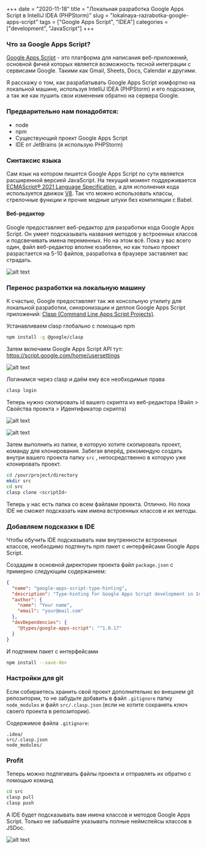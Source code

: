 +++ 
date = "2020-11-18"
title = "Локальная разработка Google Apps Script в IntelliJ IDEA (PHPStorm)"
slug = "lokalnaya-razrabotka-google-apps-script" 
tags = ["Google Apps Script", "IDEA"]
categories = ["development", "JavaScript"]
+++

### Что за Google Apps Script?

[Google Apps Script](https://developers.google.com/apps-script) - это платформа для написания веб-приложений, основной 
фичей которых является возможность тесной интеграции с сервисами Google. Такими как Gmail, Sheets, Docs, Calendar и другими.

Я расскажу о том, как разрабатывать Google Apps Script комфортно на локальной машине, используя IntelliJ IDEA (PHPStorm) и 
его подсказки, а так же как пушить свои изменения обратно на сервера Google.

### Предварительно нам понадобятся:

* node
* npm
* Существующий проект Google Apps Script
* IDE от JetBrains (я использую PHPStorm)

### Синтаксис языка

Сам язык на котором пишется Google Apps Script по сути является расширенной версией JavaScript. На текущий момент 
поддерживается [ECMAScript® 2021 Language Specification](https://tc39.es/ecma262/), а для исполнения кода используется 
движок [V8](https://v8.dev/). Так что можно использовать классы, стрелочные функции и прочие модные штуки без компиляции
с Babel.

#### Веб-редактор

Google предоставляет веб-редактор для разработки кода Google Apps Script. Он умеет подсказывать названия методов 
у встроенных классов и подсвечивать имена переменных. Но на этом всё. Пока у вас всего один, файл веб-редактор вполне
юзабелен, но как только проект разрастается на 5-10 файлов, разработка в браузере заставляет вас страдать.

![alt text](https://i.imgur.com/bjPSYTR.png)

### Перенос разработки на локальную машину

К счастью, Google предоставляет так же консольную утилиту для локальной разработки, синхронизации и деплоя Google Apps 
Script приложений: [Clasp (Command Line Apps Script Projects)](https://github.com/google/clasp).

Устанавливаем clasp глобально с помощью npm

```sh
npm install -g @google/clasp
```

Затем включаем Google Apps Script API тут: https://script.google.com/home/usersettings

![alt text](https://i.imgur.com/6LbJbdy.png)

Логинимся через clasp и даём ему все необходимые права

```sh
clasp login
```

Теперь нужно скопировать id вашего скрипта из веб-редактора (Файл > Свойства проекта > Идентификатор скрипта) 

![alt text](https://i.imgur.com/Lsp77Ix.png)

![alt text](https://i.imgur.com/VrXT5vb.png)


Затем выполнить из папки, в которую хотите скопировать проект, команду для клонирования. Забегая вперёд, рекомендую создать 
внутри вашего проекта папку ```src``` , непосредственно в которую уже клонировать проект.

```sh
cd /your/project/directory
mkdir src
cd src
clasp clone <scriptId>
```

Теперь у нас есть папка со всем файлами проекта. Отлично. Но пока IDE не сможет подсказать нам имена встроенных классов
и их методы.

### Добавляем подсказки в IDE 

Чтобы обучить IDE подсказывать нам внутренности встроенных классов, необходимо подтянуть npm пакет с интерфейсами Google Apps Script.

Создадим в основной директории проекта файл ```package.json``` с примерно следующим содержанием:

```json
{
  "name": "google-apps-script-type-hinting",
  "description": "Type-hinting for Google Apps Script development in IntelliJ IDEA",
  "author": {
    "name": "Your name",
    "email": "your@mail.com"
  },
  "devDependencies": {
    "@types/google-apps-script": "^1.0.17"
  }
}
```

И подтянем пакет с интерфейсами
```sh
npm install --save-dev
```

### Настройки для git

Если собираетесь хранить свой проект дополнительно во внешнем git репозитории, то не забудьте добавить в файл ```.gitignore```
папку ```node_modules``` и файл ```src/.clasp.json``` (если не хотите сохранять ключ своего проекта в репозитории).

Содержимое файла ```.gitignore```:

```gitignore
.idea/
src/.clasp.json
node_modules/
```

### Profit

Теперь можно подтягивать файлы проекта и отправлять их обратно с помощью команд
```sh
cd src
clasp pull
clasp push
```

А IDE будет подсказывать вам имена классов и методов Google Apps Script. Только не забывайте указывать полные 
неймспейсы классов в JSDoc.

![alt text](https://i.imgur.com/l3UlYLP.png)


